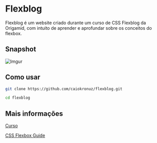 # Flexblog

Flexblog é um website criado durante um curso de CSS Flexblog da Origamid, com intuito de aprender e aprofundar sobre os conceitos do flexbox.

## Snapshot

![Imgur](https://i.imgur.com/PwJYCD9.png)


## Como usar

```bash
git clone https://github.com/caiokronuz/flexblog.git

cd flexblog
```

## Mais informações
[Curso](https://www.origamid.com/curso/css-flexbox/)

[CSS Flexbox Guide](https://origamid.com/projetos/flexbox-guia-completo/)